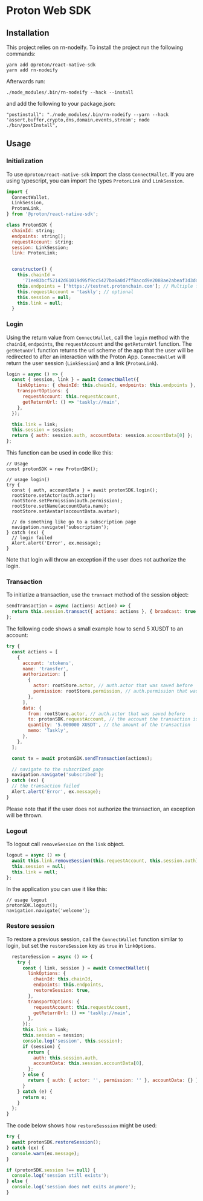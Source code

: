 # Proton Web SDK

## Installation

This project relies on rn-nodeify. To install the project run the following commands:

```
yarn add @proton/react-native-sdk
yarn add rn-nodeify
```

Afterwards run:

```
./node_modules/.bin/rn-nodeify --hack --install
```

and add the following to your package.json:

```
"postinstall": "./node_modules/.bin/rn-nodeify --yarn --hack 'assert,buffer,crypto,dns,domain,events,stream'; node ./bin/postInstall",
```

## Usage

### Initialization

To use `@proton/react-native-sdk` import the class `ConnectWallet`. If you are using typescript, you can import the types `ProtonLink` and `LinkSession`.

```javascript
import {
  ConnectWallet,
  LinkSession,
  ProtonLink,
} from '@proton/react-native-sdk';

class ProtonSDK {
  chainId: string;
  endpoints: string[];
  requestAccount: string;
  session: LinkSession;
  link: ProtonLink;


  constructor() {
    this.chainId =
      '71ee83bcf52142d61019d95f9cc5427ba6a0d7ff8accd9e2088ae2abeaf3d3dd';
    this.endpoints = ['https://testnet.protonchain.com']; // Multiple for fault tolerance
    this.requestAccount = 'taskly'; // optional
    this.session = null;
    this.link = null;
  }
```

### Login

Using the return value from `ConnectWallet`, call the `login` method with the `chainId`, `endpoints`, the `requestAccount` and the `getReturnUrl` function. The `getRetunUrl` function returns the url scheme of the app that the user will be redirected to after an interaction with the Proton App. `ConnectWallet` will return the user session (`LinkSession`) and a link (`ProtonLink`).

```javascript
login = async () => {
  const { session, link } = await ConnectWallet({
    linkOptions: { chainId: this.chainId, endpoints: this.endpoints },
    transportOptions: {
      requestAccount: this.requestAccount,
      getReturnUrl: () => 'taskly://main',
    },
  });

  this.link = link;
  this.session = session;
  return { auth: session.auth, accountData: session.accountData[0] };
};
```

This function can be used in code like this:

```
// Usage
const protonSDK = new ProtonSDK();

// usage login()
try {
  const { auth, accountData } = await protonSDK.login();
  rootStore.setActor(auth.actor);
  rootStore.setPermission(auth.permission);
  rootStore.setName(accountData.name);
  rootStore.setAvatar(accountData.avatar);

  // do something like go to a subscription page
  navigation.navigate('subscription');
} catch (ex) {
  // login failed
  Alert.alert('Error', ex.message);
}
```

Note that login will throw an exception if the user does not authorize the login.

### Transaction

To initiatize a transaction, use the `transact` method of the session object:

```javascript
sendTransaction = async (actions: Action) => {
  return this.session.transact({ actions: actions }, { broadcast: true });
};
```

The following code shows a small example how to send 5 XUSDT to an account:

```javascript
try {
  const actions = [
    {
      account: 'xtokens',
      name: 'transfer',
      authorization: [
        {
          actor: rootStore.actor, // auth.actor that was saved before
          permission: rootStore.permission, // auth.permission that was saved before
        },
      ],
      data: {
        from: rootStore.actor, // auth.actor that was saved before
        to: protonSDK.requestAccount, // the account the transaction is send to
        quantity: '5.000000 XUSDT', // the amount of the transaction
        memo: 'Taskly',
      },
    },
  ];

  const tx = await protonSDK.sendTransaction(actions);

  // navigate to the subscribed page
  navigation.navigate('subscribed');
} catch (ex) {
  // the transaction failed
  Alert.alert('Error', ex.message);
}
```

Please note that if the user does not authorize the transaction, an exception will be thrown.

### Logout

To logout call `removeSession` on the `link` object.

```javascript
logout = async () => {
  await this.link.removeSession(this.requestAccount, this.session.auth);
  this.session = null;
  this.link = null;
};
```

In the application you can use it like this:

```
// usage logout
protonSDK.logout();
navigation.navigate('welcome');
```

### Restore session

To restore a previous session, call the `ConnectWallet` function similar to login, but set the `restoreSession` key as `true` in `linkOptions`.

```javascript
  restoreSession = async () => {
    try {
      const { link, session } = await ConnectWallet({
        linkOptions: {
          chainId: this.chainId,
          endpoints: this.endpoints,
          restoreSession: true,
        },
        transportOptions: {
          requestAccount: this.requestAccount,
          getReturnUrl: () => 'taskly://main',
        },
      });
      this.link = link;
      this.session = session;
      console.log('session', this.session);
      if (session) {
        return {
          auth: this.session.auth,
          accountData: this.session.accountData[0],
        };
      } else {
        return { auth: { actor: '', permission: '' }, accountData: {} };
      }
    } catch (e) {
      return e;
    }
  };
}
```

The code below shows how `restoreSesssion` might be used:

```javascript
try {
  await protonSDK.restoreSession();
} catch (ex) {
  console.warn(ex.message);
}

if (protonSDK.session !== null) {
  console.log('session still exists');
} else {
  console.log('session does not exits anymore');
}
```
